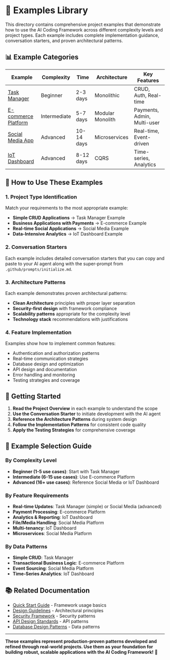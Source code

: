 # 🎯 Examples Library

This directory contains comprehensive project examples that demonstrate how to use the AI Coding Framework across different complexity levels and project types. Each example includes complete implementation guidance, conversation starters, and proven architectural patterns.

## 📊 Example Categories

| Example                           | Complexity   | Time       | Architecture     | Key Features                |
| --------------------------------- | ------------ | ---------- | ---------------- | --------------------------- |
| [Task Manager](task-manager/)     | Beginner     | 2-3 days   | Monolithic       | CRUD, Auth, Real-time       |
| [E-commerce Platform](ecommerce/) | Intermediate | 5-7 days   | Modular Monolith | Payments, Admin, Multi-user |
| [Social Media App](social-media/) | Advanced     | 10-14 days | Microservices    | Real-time, Event-driven     |
| [IoT Dashboard](iot-dashboard/)   | Advanced     | 8-12 days  | CQRS             | Time-series, Analytics      |

## 🎯 How to Use These Examples

### 1. Project Type Identification

Match your requirements to the most appropriate example:

- **Simple CRUD Applications** → Task Manager Example
- **Business Applications with Payments** → E-commerce Example
- **Real-time Social Applications** → Social Media Example
- **Data-Intensive Analytics** → IoT Dashboard Example

### 2. Conversation Starters

Each example includes detailed conversation starters that you can copy and paste to your AI agent along with the super-prompt from `.github/prompts/initialize.md`.

### 3. Architecture Patterns

Each example demonstrates proven architectural patterns:

- **Clean Architecture** principles with proper layer separation
- **Security-first design** with framework compliance
- **Scalability patterns** appropriate for the complexity level
- **Technology stack** recommendations with justifications

### 4. Feature Implementation

Examples show how to implement common features:

- Authentication and authorization patterns
- Real-time communication strategies
- Database design and optimization
- API design and documentation
- Error handling and monitoring
- Testing strategies and coverage

## 🚀 Getting Started

1. **Read the Project Overview** in each example to understand the scope
2. **Use the Conversation Starter** to initiate development with the AI agent
3. **Reference the Architecture Patterns** during system design
4. **Follow the Implementation Patterns** for consistent code quality
5. **Apply the Testing Strategies** for comprehensive coverage

## 🎯 Example Selection Guide

### By Complexity Level

- **Beginner (1-5 use cases)**: Start with Task Manager
- **Intermediate (6-15 use cases)**: Use E-commerce Platform
- **Advanced (16+ use cases)**: Reference Social Media or IoT Dashboard

### By Feature Requirements

- **Real-time Updates**: Task Manager (simple) or Social Media (advanced)
- **Payment Processing**: E-commerce Platform
- **Analytics & Reporting**: IoT Dashboard
- **File/Media Handling**: Social Media Platform
- **Multi-tenancy**: IoT Dashboard
- **Microservices**: Social Media Platform

### By Data Patterns

- **Simple CRUD**: Task Manager
- **Transactional Business Logic**: E-commerce Platform
- **Event Sourcing**: Social Media Platform
- **Time-Series Analytics**: IoT Dashboard

## 📚 Related Documentation

- [Quick Start Guide](../../guides/quickstart.md) - Framework usage basics
- [Design Guidelines](../../../design.md) - Architectural principles
- [Security Framework](../../guides/security-framework.md) - Security patterns
- [API Design Standards](../../guides/api-design-standards.md) - API patterns
- [Database Design Patterns](../../guides/database-design-patterns.md) - Data patterns

---

**These examples represent production-proven patterns developed and refined through real-world projects. Use them as your foundation for building robust, scalable applications with the AI Coding Framework!** 🎯
